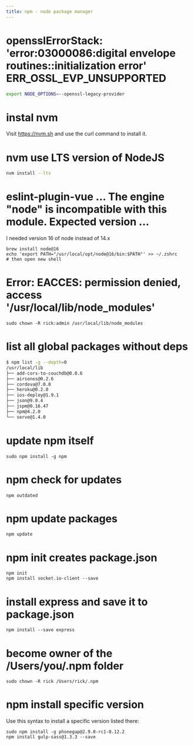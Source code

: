 ```yaml
---
title: npm - node package manager
---
```


# opensslErrorStack: 'error:03000086:digital envelope routines::initialization error' ERR_OSSL_EVP_UNSUPPORTED
```bash
export NODE_OPTIONS=--openssl-legacy-provider
```

# instal nvm
Visit https://nvm.sh and use the curl command to install it.

# nvm use LTS version of NodeJS
```bash
nvm install --lts
```

# eslint-plugin-vue ... The engine "node" is incompatible with this module. Expected version ...
I needed version 16 of node instead of 14.x
```
brew install node@16
echo 'export PATH="/usr/local/opt/node@16/bin:$PATH"' >> ~/.zshrc
# then open new shell
```

# Error: EACCES: permission denied, access '/usr/local/lib/node_modules'
```
sudo chown -R rick:admin /usr/local/lib/node_modules
```

# list all global packages without deps
```bash
$ npm list -g --depth=0
/usr/local/lib
├── add-cors-to-couchdb@0.0.6
├── airsonos@0.2.6
├── cordova@7.0.0
├── heroku@0.2.0
├── ios-deploy@1.9.1
├── json@9.0.4
├── jspm@0.16.47
├── npm@4.2.0
└── serve@1.4.0
```

# update npm itself
```
sudo npm install -g npm
```

# npm check for updates
```
npm outdated
```

# npm update packages
```
npm update
```  
# npm init creates package.json
```
npm init
npm install socket.io-client --save
```

# install express and save it to package.json
```
npm install --save express
```

# become owner of the /Users/you/.npm folder
```
sudo chown -R rick /Users/rick/.npm
```

# npm install specific version
Use this syntax to install a specific version listed there:
```
sudo npm install -g phonegap@2.9.0-rc1-0.12.2
npm install gulp-sass@1.3.3 --save
```
